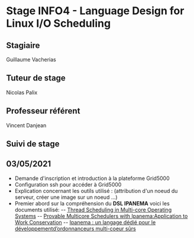 # Stage INFO4 - Language Design for Linux I/O Scheduling
## Stagiaire
Guillaume Vacherias

## Tuteur de stage
Nicolas Palix

## Professeur référent
Vincent Danjean

## Suivi de stage
## 03/05/2021
* Demande d'inscription et introduction à la plateforme Grid5000
* Configuration ssh pour accéder à Grid5000
* Explication concernant les outils utilisé : (attribution d'un noeud du serveur, créer une image sur un noeud ...)
* Premier abord sur la compréhension du **DSL IPANEMA** voici les documents utilisé:
-- [Thread Scheduling in Multi-core Operating Systems](https://hal.archives-ouvertes.fr/tel-02977242/file/these_archivage_3100161.pdf)
-- [Provable Multicore Schedulers with Ipanema:Application to Work Conservation](https://hal.inria.fr/hal-02554342/document)
-- [Ipanema : un langage dédié pour le développementd’ordonnanceurs multi-coeur sûrs](https://hal.sorbonne-universite.fr/hal-02111160/document)
